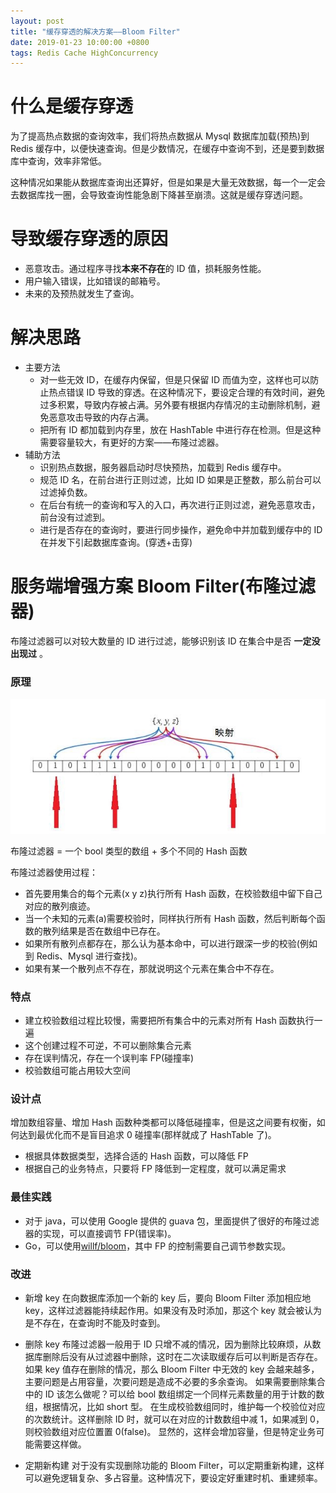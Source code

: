 ```yaml
---
layout: post
title: "缓存穿透的解决方案——Bloom Filter"
date: 2019-01-23 10:00:00 +0800
tags: Redis Cache HighConcurrency
---
```


# 什么是缓存穿透

为了提高热点数据的查询效率，我们将热点数据从 Mysql 数据库加载(预热)到 Redis 缓存中，以便快速查询。但是少数情况，在缓存中查询不到，还是要到数据库中查询，效率非常低。

这种情况如果能从数据库查询出还算好，但是如果是大量无效数据，每一个一定会去数据库找一圈，会导致查询性能急剧下降甚至崩溃。这就是缓存穿透问题。

# 导致缓存穿透的原因

- 恶意攻击。通过程序寻找**本来不存在**的 ID 值，损耗服务性能。
- 用户输入错误，比如错误的邮箱号。
- 未来的及预热就发生了查询。

# 解决思路

- 主要方法
  - 对一些无效 ID，在缓存内保留，但是只保留 ID 而值为空，这样也可以防止热点错误 ID 导致的穿透。在这种情况下，要设定合理的有效时间，避免过多积累，导致内存被占满。另外要有根据内存情况的主动删除机制，避免恶意攻击导致的内存占满。
  - 把所有 ID 都加载到内存里，放在 HashTable 中进行存在检测。但是这种需要容量较大，有更好的方案——布隆过滤器。
- 辅助方法
  - 识别热点数据，服务器启动时尽快预热，加载到 Redis 缓存中。
  - 规范 ID 名，在前台进行正则过滤，比如 ID 如果是正整数，那么前台可以过滤掉负数。
  - 在后台有统一的查询和写入的入口，再次进行正则过滤，避免恶意攻击，前台没有过滤到。
  - 进行是否存在的查询时，要进行同步操作，避免命中并加载到缓存中的 ID 在并发下引起数据库查询。(穿透+击穿)

# 服务端增强方案 Bloom Filter(布隆过滤器)

布隆过滤器可以对较大数量的 ID 进行过滤，能够识别该 ID 在集合中是否 **一定没出现过** 。

### 原理

![Bloom Filter](/assets/images/2019-01-23-Redis_CachePenetration_1.jpg)

布隆过滤器 = 一个 bool 类型的数组 + 多个不同的 Hash 函数

布隆过滤器使用过程：

- 首先要用集合的每个元素(x y z)执行所有 Hash 函数，在校验数组中留下自己对应的散列痕迹。
- 当一个未知的元素(a)需要校验时，同样执行所有 Hash 函数，然后判断每个函数的散列结果是否在数组中已存在。
- 如果所有散列点都存在，那么认为基本命中，可以进行跟深一步的校验(例如到 Redis、Mysql 进行查找)。
- 如果有某一个散列点不存在，那就说明这个元素在集合中不存在。

### 特点

- 建立校验数组过程比较慢，需要把所有集合中的元素对所有 Hash 函数执行一遍
- 这个创建过程不可逆，不可以删除集合元素
- 存在误判情况，存在一个误判率 FP(碰撞率)
- 校验数组可能占用较大空间

### 设计点

增加数组容量、增加 Hash 函数种类都可以降低碰撞率，但是这之间要有权衡，如何达到最优化而不是盲目追求 0 碰撞率(那样就成了 HashTable 了)。

- 根据具体数据类型，选择合适的 Hash 函数，可以降低 FP
- 根据自己的业务特点，只要将 FP 降低到一定程度，就可以满足需求

### 最佳实践

- 对于 java，可以使用 Google 提供的 guava 包，里面提供了很好的布隆过滤器的实现，可以直接调节 FP(错误率)。
- Go，可以使用[willf/bloom](https://github.com/willf/bloom)，其中 FP 的控制需要自己调节参数实现。

### 改进

- 新增 key
  在向数据库添加一个新的 key 后，要向 Bloom Filter 添加相应地 key，这样过滤器能持续起作用。如果没有及时添加，那这个 key 就会被认为是不存在，在查询时不能及时查到。

- 删除 key
  布隆过滤器一般用于 ID 只增不减的情况，因为删除比较麻烦，从数据库删除后没有从过滤器中删除，这时在二次读取缓存后可以判断是否存在。
  如果 key 值存在删除的情况，那么 Bloom Filter 中无效的 key 会越来越多，主要问题是占用容量，次要问题是造成不必要的多余查询。
  如果需要删除集合中的 ID 该怎么做呢？可以给 bool 数组绑定一个同样元素数量的用于计数的数组，根据情况，比如 short 型。
  在生成校验数组同时，维护每一个校验位对应的次数统计。这样删除 ID 时，就可以在对应的计数数组中减 1，如果减到 0，则校验数组对应位置置 0(false)。
  显然的，这样会增加容量，但是特定业务可能需要这样做。

- 定期新构建
  对于没有实现删除功能的 Bloom Filter，可以定期重新构建，这样可以避免逻辑复杂、多占容量。这种情况下，要设定好重建时机、重建频率。
